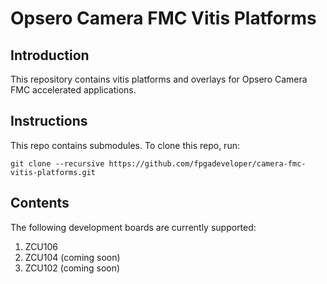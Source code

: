 # Opsero Camera FMC Vitis Platforms

## Introduction
This repository contains vitis platforms and overlays for Opsero Camera FMC accelerated applications.

## Instructions

This repo contains submodules. To clone this repo, run:
```
git clone --recursive https://github.com/fpgadeveloper/camera-fmc-vitis-platforms.git
```

## Contents

The following development boards are currently supported:

1. ZCU106
2. ZCU104 (coming soon)
3. ZCU102 (coming soon)


